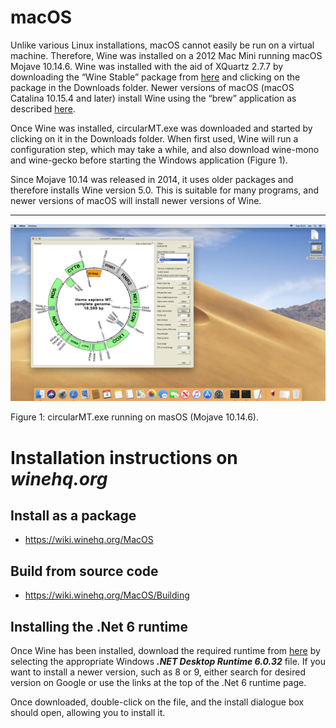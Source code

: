 # macOS

Unlike various Linux installations, macOS cannot easily be run on a virtual machine. Therefore, Wine was installed on a 2012 Mac Mini running macOS Mojave 10.14.6. Wine was installed with the aid of XQuartz 2.7.7 by downloading the “Wine Stable” package from [here](https://dl.winehq.org/wine-builds/macosx/download.html) and clicking on the package in the Downloads folder. Newer versions of macOS (macOS Catalina 10.15.4 and later) install Wine using the “brew” application as described [here](https://wiki.winehq.org/MacOS).

Once Wine was installed, circularMT.exe was downloaded and started by clicking on it in the Downloads folder. When first used, Wine will run a configuration step, which may take a while, and also download wine-mono and wine-gecko before starting the Windows application (Figure 1).

Since Mojave 10.14 was released in 2014, it uses older packages and therefore installs Wine version 5.0. This is suitable for many programs, and newer versions of macOS will install newer versions of Wine.

<hr />

![Figure 1](images/macOS.png)

Figure 1: circularMT.exe running on masOS (Mojave 10.14.6).

# Installation instructions on ___winehq.org___

## Install as a package
* https://wiki.winehq.org/MacOS

## Build from source code
* https://wiki.winehq.org/MacOS/Building

## Installing the .Net 6 runtime

Once Wine has been installed, download the required runtime from [here](https://dotnet.microsoft.com/en-us/download/dotnet/6.0) by selecting the appropriate Windows ***.NET Desktop Runtime 6.0.32*** file. If you want to install a newer version, such as 8 or 9, either search for desired version on Google or use the links at the top of the .Net 6 runtime page.

Once downloaded, double-click on the file, and the install dialogue box should open, allowing you to install it.